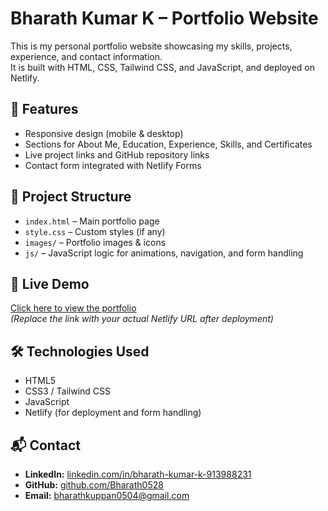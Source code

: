 # Bharath Kumar K – Portfolio Website

This is my personal portfolio website showcasing my skills, projects, experience, and contact information.  
It is built with HTML, CSS, Tailwind CSS, and JavaScript, and deployed on Netlify.

## 🌟 Features
- Responsive design (mobile & desktop)
- Sections for About Me, Education, Experience, Skills, and Certificates
- Live project links and GitHub repository links
- Contact form integrated with Netlify Forms

## 📂 Project Structure
- `index.html` – Main portfolio page
- `style.css` – Custom styles (if any)
- `images/` – Portfolio images & icons
- `js/` – JavaScript logic for animations, navigation, and form handling

## 🚀 Live Demo
[Click here to view the portfolio](https://bharathkumarprofile.netlify.app/)  
*(Replace the link with your actual Netlify URL after deployment)*

## 🛠️ Technologies Used
- HTML5
- CSS3 / Tailwind CSS
- JavaScript
- Netlify (for deployment and form handling)

## 📬 Contact
- **LinkedIn:** [linkedin.com/in/bharath-kumar-k-913988231](https://www.linkedin.com/in/bharath-kumar-k-913988231/)
- **GitHub:** [github.com/Bharath0528](https://github.com/Bharath0528)
- **Email:** bharathkuppan0504@gmail.com
